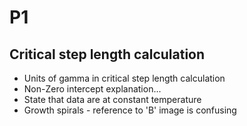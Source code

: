 # P1

## Critical step length calculation

- Units of gamma in critical step length calculation
- Non-Zero intercept explanation...
- State that data are at constant temperature
- Growth spirals - reference to 'B' image is confusing